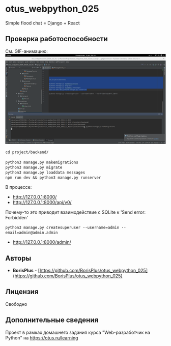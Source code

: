 # otus_webpython_025

Simple flood chat = Django + React


## Проверка работоспособности

См. GIF-анимацию:
<kbd>![react_posting.png](README.files/img/screencasts/react_posting.gif)</kbd>

```
cd project/backend/

python3 manage.py makemigrations
python3 manage.py migrate
python3 manage.py loaddata messages
npm run dev && python3 manage.py runserver

```

В процессе:
* http://127.0.0.1:8000/
* http://127.0.0.1:8000/api/v0/

Почему-то это приводит взаимодействие с SQLite к 'Send error: Forbidden'
```
python3 manage.py createsuperuser --username=admin --email=admin@admin.admin
```

* http://127.0.0.1:8000/admin/


## Авторы

* **BorisPlus** - [https://github.com/BorisPlus/otus_webpython_025](https://github.com/BorisPlus/otus_webpython_025)

## Лицензия

Свободно

## Дополнительные сведения

Проект в рамках домашнего задания курса "Web-разработчик на Python" на https://otus.ru/learning
